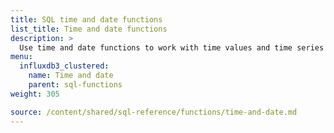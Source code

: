 ```yaml
---
title: SQL time and date functions
list_title: Time and date functions
description: >
  Use time and date functions to work with time values and time series data.
menu:
  influxdb3_clustered:
    name: Time and date
    parent: sql-functions    
weight: 305

source: /content/shared/sql-reference/functions/time-and-date.md
---
```


<!-- 
The content of this page is at /content/shared/sql-reference/functions/time-and-date.md
-->
